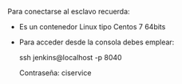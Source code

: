 Para conectarse al esclavo recuerda:

- Es un contenedor Linux tipo Centos 7 64bits 
- Para acceder desde la consola debes emplear:
	
	ssh jenkins@localhost -p 8040

	Contraseña: ciservice
